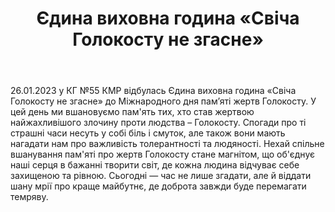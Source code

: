 ﻿---
title: Єдина виховна година «Свіча Голокосту не згасне»
---

26.01.2023 у КГ №55 КМР відбулась Єдина виховна година «Свіча Голокосту не згасне» до Міжнародного дня пам’яті жертв Голокосту. У цей день ми вшановуємо пам'ять тих, хто став жертвою найжахливішого злочину проти людства – Голокосту. Спогади про ті страшні часи несуть у собі біль і смуток, але також вони мають нагадати нам про важливість толерантності та людяності. Нехай спільне вшанування пам'яті про жертв Голокосту стане магнітом, що об'єднує наші серця в бажанні творити світ, де кожна людина відчуває себе захищеною та рівною. Сьогодні — час не лише згадати, але й віддати шану мрії про краще майбутнє, де доброта завжди буде перемагати темряву.

<slideshow />
